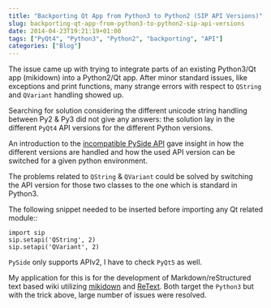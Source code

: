 ```yaml
---
title: "Backporting Qt App from Python3 to Python2 (SIP API Versions)"
slug: backporting-qt-app-from-python3-to-python2-sip-api-versions
date: 2014-04-23T19:21:19+01:00
tags: ["PyQt4", "Python3", "Python2", "backporting", "API"]
categories: ["Blog"]
---
```


The issue came up with trying to integrate parts of an existing Python3/Qt app
(mikidown) into a Python2/Qt app.  After minor standard issues, like
exceptions and print functions, many strange errors with respect to ``QString``
and ``QVariant`` handling showed up. 

Searching for solution considering the different unicode string handling
between Py2 & Py3 did not give any answers: the solution lay in the different
``PyQt4`` API versions for the different Python versions. 

An introduction to the [incompatible PySide API][1] gave insight in how the
different versions are handled and how the used API version can be switched
for a given python environment.

The problems related to ``QString`` & ``QVariant`` could be solved by switching the 
API version for those two classes to the one which is standard in Python3. 

The following snippet needed to be inserted before importing any Qt related
module::

	import sip
	sip.setapi('QString', 2)
	sip.setapi('QVariant', 2)


``PySide`` only supports APIv2, I have to check ``PyQt5`` as well.

My application for this is for the development of Markdown/reStructured text
based wiki utilizing [mikidown][2] and [ReText][3]. Both target the `Python3` but 
with the trick above, large number of issues were resolved.

[1]: http://pyqt.sourceforge.net/Docs/PyQt4/incompatible_apis.html
[2]: https://github.com/rnons/mikidown
[3]: https://sourceforge.net/projects/retext/
